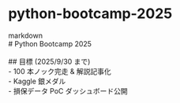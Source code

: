 # python-bootcamp-2025
markdown<br># Python Bootcamp 2025<br><br>## 目標 (2025/9/30 まで)<br>- 100 本ノック完走 & 解説記事化<br>- Kaggle 銀メダル<br>- 損保データ PoC ダッシュボード公開<br>
